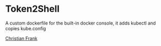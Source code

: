 # Token2Shell

A custom dockerfile for the built-in docker console, it adds kubectl and copies kube.config

[Christian Frank](http://www.chfrank.net/)
